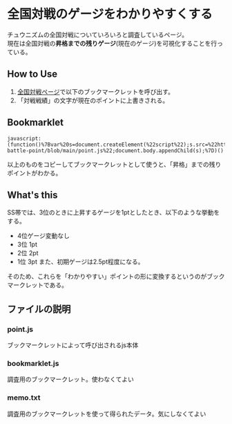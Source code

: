 # 全国対戦のゲージをわかりやすくする
チュウニズムの全国対戦についていろいろと調査しているページ。  
現在は全国対戦の**昇格までの残りゲージ**(現在のゲージ)を可視化することを行っている。

## How to Use
1. [全国対戦ページ](https://new.chunithm-net.com/chuni-mobile/html/mobile/record/netBattlelog)で以下のブックマークレットを呼び出す。
2. 「対戦戦績」の文字が現在のポイントに上書きされる。

## Bookmarklet
```
javascript:(function()%7Bvar%20s=document.createElement(%22script%22);s.src=%22https://github.com/den3asphalt/chunithm-battle-point/blob/main/point.js%22;document.body.appendChild(s);%7D)()
```

以上のものをコピーしてブックマークレットとして使うと、「昇格」までの残りポイントがわかる。

## What's this
SS帯では、3位のときに上昇するゲージを1ptとしたとき、以下のような挙動をする。
- 4位ゲージ変動なし
- 3位 1pt
- 2位 2pt
- 1位 3pt
また、初期ゲージは2.5pt程度になる。

そのため、これらを「わかりやすい」ポイントの形に変換するというのがブックマークレットである。

## ファイルの説明
### point.js
ブックマークレットによって呼び出されるjs本体
### bookmarklet.js
調査用のブックマークレット。使わなくてよい
### memo.txt
調査用のブックマークレットを使って得られたデータ。気にしなくてよい
